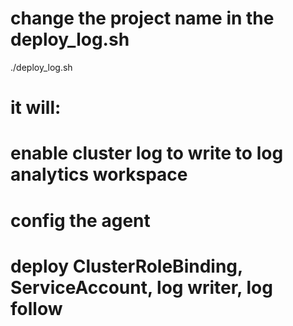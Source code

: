 # change the project name in the deploy_log.sh
./deploy_log.sh

# it will:
#   enable cluster log to write to log analytics workspace
#   config the agent
#   deploy ClusterRoleBinding, ServiceAccount, log writer, log follow
